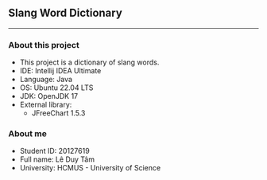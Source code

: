 ## Slang Word Dictionary

---

### About this project
- This project is a dictionary of slang words.
- IDE: Intellij IDEA Ultimate
- Language: Java
- OS: Ubuntu 22.04 LTS
- JDK: OpenJDK 17
- External library:
  - JFreeChart 1.5.3

### About me
- Student ID: 20127619
- Full name: Lê Duy Tâm
- University: HCMUS - University of Science